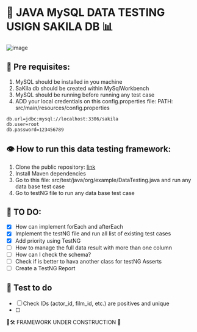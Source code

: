 # 🚀️ JAVA MySQL DATA TESTING USIGN SAKILA DB 📊

![image](https://github.com/user-attachments/assets/a922c944-77ca-491a-a6b3-0e5d2a231265)


## 📌 Pre requisites:
1. MySQL should be installed in you machine 
2. SaKila db should be created within MySqlWorkbench
3. MySQL should be running before running any test case
4. ADD your local credentials on this config.properties file: PATH: src/main/resources/config.properties
```properties
db.url=jdbc:mysql://localhost:3306/sakila
db.user=root
db.password=123456789
```

## 👁️ How to run this data testing framework: 
1. Clone the public repository: [link](https://github.com/andres4715-gif/JAVA_MySQL_data_testing_with_sakilaDB.git)
2. Install Maven dependencies 
3. Go to this file: src/test/java/org/example/DataTesting.java and run any data base test case
4. Go to testNG file to run any data base test case

## 🚀 TO DO: 
- [X] How can implement forEach and afterEach 
- [X] Implement the testNG file and run all list of existing test cases
- [X] Add priority using TestNG
- [ ] How to manage the full data result with more than one column
- [ ] How can I check the schema?
- [ ] Check if is better to hava another class for testNG Asserts
- [ ] Create a TestNG Report

## 📌 Test to do
- [ ] Check IDs (actor_id, film_id, etc.) are positives and unique
- [ ]


🚚🛠️ FRAMEWORK UNDER CONSTRUCTION 🚧
